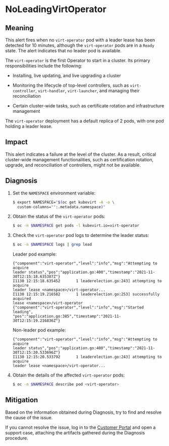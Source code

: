 # NoLeadingVirtOperator
<!-- Edited by Jiří Herrmann, 10 Nov 2022 -->

## Meaning

This alert fires when no `virt-operator` pod with a leader lease has been detected
for 10 minutes, although the `virt-operator` pods are in a `Ready` state. The
alert indicates that no leader pod is available.

The `virt-operator` is the first Operator to start in a cluster. Its primary
responsibilities include the following:

- Installing, live updating, and live upgrading a cluster

- Monitoring the lifecycle of top-level controllers, such as `virt-controller`,
`virt-handler`, `virt-launcher`, and managing their reconciliation

- Certain cluster-wide tasks, such as certificate rotation and infrastructure
management

The `virt-operator` deployment has a default replica of 2 pods, with one pod
holding a leader lease.

## Impact

This alert indicates a failure at the level of the cluster. As a result, critical
cluster-wide management functionalities, such as certification rotation, upgrade,
and reconciliation of controllers, might not be available.

## Diagnosis

1. Set the `NAMESPACE` environment variable:

   ```bash
   $ export NAMESPACE="$(oc get kubevirt -A -o \
     custom-columns="":.metadata.namespace)"
   ```

2. Obtain the status of the `virt-operator` pods:

   ```bash
   $ oc -n $NAMESPACE get pods -l kubevirt.io=virt-operator
   ```

3. Check the `virt-operator` pod logs to determine the leader status:

   ```bash
   $ oc -n $NAMESPACE logs | grep lead
   ```

   Leader pod example:

   ```text
   {"component":"virt-operator","level":"info","msg":"Attempting to acquire
   leader status","pos":"application.go:400","timestamp":"2021-11-30T12:15:18.635387Z"}
   I1130 12:15:18.635452       1 leaderelection.go:243] attempting to acquire
   leader lease <namespace>/virt-operator...
   I1130 12:15:19.216582       1 leaderelection.go:253] successfully acquired
   lease <namespace>/virt-operator
   {"component":"virt-operator","level":"info","msg":"Started leading",
   "pos":"application.go:385","timestamp":"2021-11-30T12:15:19.216836Z"}
   ```

   Non-leader pod example:

   ```text
   {"component":"virt-operator","level":"info","msg":"Attempting to acquire
   leader status","pos":"application.go:400","timestamp":"2021-11-30T12:15:20.533696Z"}
   I1130 12:15:20.533792       1 leaderelection.go:243] attempting to acquire
   leader lease <namespace>/virt-operator...
   ```

4. Obtain the details of the affected `virt-operator` pods:

   ```bash
   $ oc -n $NAMESPACE describe pod <virt-operator>
   ```

## Mitigation

Based on the information obtained during Diagnosis, try to find and resolve
the cause of the issue.

If you cannot resolve the issue, log in to the
[Customer Portal](https://access.redhat.com) and open a support case,
attaching the artifacts gathered during the Diagnosis procedure.

